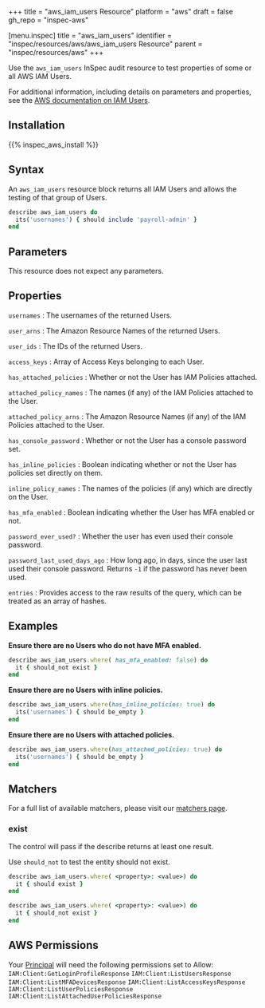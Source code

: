+++
title = "aws_iam_users Resource"
platform = "aws"
draft = false
gh_repo = "inspec-aws"

[menu.inspec]
title = "aws_iam_users"
identifier = "inspec/resources/aws/aws_iam_users Resource"
parent = "inspec/resources/aws"
+++

Use the `aws_iam_users` InSpec audit resource to test properties of some or all AWS IAM Users.

For additional information, including details on parameters and properties, see the [AWS documentation on IAM Users](https://docs.aws.amazon.com/IAM/latest/UserGuide/id_users.html).

## Installation

{{% inspec_aws_install %}}

## Syntax

An `aws_iam_users` resource block returns all IAM Users and allows the testing of that group of Users.

```ruby
describe aws_iam_users do
  its('usernames') { should include 'payroll-admin' }
end
```

## Parameters

This resource does not expect any parameters.

## Properties

`usernames`
: The usernames of the returned Users.

`user_arns`
: The Amazon Resource Names of the returned Users.

`user_ids`
: The IDs of the returned Users.

`access_keys`
: Array of Access Keys belonging to each User.

`has_attached_policies`
: Whether or not the User has IAM Policies attached.

`attached_policy_names`
: The names (if any) of the IAM Policies attached to the User.

`attached_policy_arns`
: The Amazon Resource Names (if any) of the IAM Policies attached to the User.

`has_console_password`
: Whether or not the User has a console password set.

`has_inline_policies`
: Boolean indicating whether or not the User has policies set directly on them.

`inline_policy_names`
: The names of the policies (if any) which are directly on the User.

`has_mfa_enabled`
: Boolean indicating whether the User has MFA enabled or not.

`password_ever_used?`
: Whether the user has even used their console password.

`password_last_used_days_ago`
: How long ago, in days, since the user last used their console password. Returns `-1` if the password has never been used.

`entries`
: Provides access to the raw results of the query, which can be treated as an array of hashes.

## Examples

**Ensure there are no Users who do not have MFA enabled.**

```ruby
describe aws_iam_users.where( has_mfa_enabled: false) do
  it { should_not exist }
end
```

**Ensure there are no Users with inline policies.**

```ruby
describe aws_iam_users.where(has_inline_policies: true) do
  its('usernames') { should be_empty }
end
```

**Ensure there are no Users with attached policies.**

```ruby
describe aws_iam_users.where(has_attached_policies: true) do
  its('usernames') { should be_empty }
end
```

## Matchers

For a full list of available matchers, please visit our [matchers page](https://www.inspec.io/docs/reference/matchers/).

### exist

The control will pass if the describe returns at least one result.

Use `should_not` to test the entity should not exist.

```ruby
describe aws_iam_users.where( <property>: <value>) do
  it { should exist }
end
```

```ruby
describe aws_iam_users.where( <property>: <value>) do
  it { should_not exist }
end
```

## AWS Permissions

Your [Principal](https://docs.aws.amazon.com/IAM/latest/UserGuide/intro-structure.html#intro-structure-principal) will need the following permissions set to Allow: 
`IAM:Client:GetLoginProfileResponse` 
`IAM:Client:ListUsersResponse` 
`IAM:Client:ListMFADevicesResponse` 
`IAM:Client:ListAccessKeysResponse` 
`IAM:Client:ListUserPoliciesResponse` 
`IAM:Client:ListAttachedUserPoliciesResponse` 
